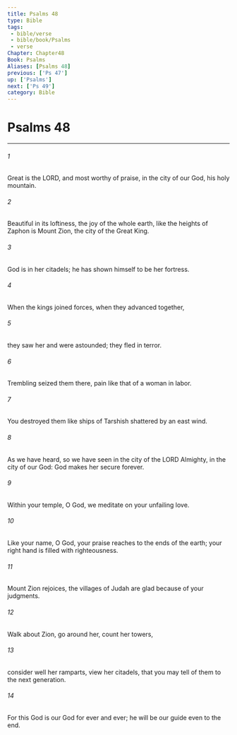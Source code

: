 ```yaml
---
title: Psalms 48
type: Bible
tags:
 - bible/verse
 - bible/book/Psalms
 - verse
Chapter: Chapter48
Book: Psalms
Aliases: [Psalms 48]
previous: ['Ps 47']
up: ['Psalms']
next: ['Ps 49']
category: Bible
---
```

# Psalms 48

***


###### 1 
Great is the LORD, and most worthy of praise, in the city of our God, his holy mountain. 

###### 2 
Beautiful in its loftiness, the joy of the whole earth, like the heights of Zaphon is Mount Zion, the city of the Great King. 

###### 3 
God is in her citadels; he has shown himself to be her fortress. 

###### 4 
When the kings joined forces, when they advanced together, 

###### 5 
they saw her and were astounded; they fled in terror. 

###### 6 
Trembling seized them there, pain like that of a woman in labor. 

###### 7 
You destroyed them like ships of Tarshish shattered by an east wind. 

###### 8 
As we have heard, so we have seen in the city of the LORD Almighty, in the city of our God: God makes her secure forever. 

###### 9 
Within your temple, O God, we meditate on your unfailing love. 

###### 10 
Like your name, O God, your praise reaches to the ends of the earth; your right hand is filled with righteousness. 

###### 11 
Mount Zion rejoices, the villages of Judah are glad because of your judgments. 

###### 12 
Walk about Zion, go around her, count her towers, 

###### 13 
consider well her ramparts, view her citadels, that you may tell of them to the next generation. 

###### 14 
For this God is our God for ever and ever; he will be our guide even to the end. 
